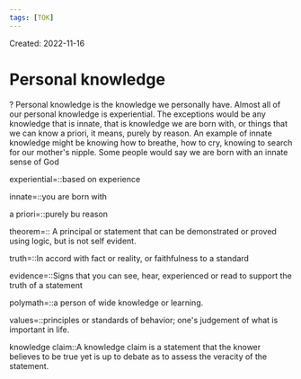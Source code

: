 ```yaml
---
tags: [TOK] 
---
```

Created: 2022-11-16

# Personal knowledge
?
Personal knowledge is the knowledge we personally have. Almost all of our personal knowledge is experiential. The exceptions would be any knowledge that is innate, that is knowledge we are born with, or things that we can know a priori, it means, purely by reason. An example of innate knowledge might be knowing how to breathe, how to cry, knowing to search for our mother's nipple. Some people would say we are born with an innate sense of God
<!--SR:!2023-04-09,83,230-->

experiential=::based on experience
<!--SR:!2023-07-26,143,230-->
innate=::you are born with
<!--SR:!2023-04-04,43,263-->

<!--SR:!2023-04-26,92,230-->
a priori=::purely bu reason
<!--SR:!2023-05-16,71,263-->

<!--SR:!2023-04-28,94,230-->

theorem=:: A principal or statement that can be demonstrated or proved using logic, but is not self evident. 
<!--SR:!2023-08-14,153,230-->
truth=::In accord with fact or reality, or faithfulness to a standard
<!--SR:!2023-07-04,97,263-->

<!--SR:!2023-04-30,96,230-->
evidence=::Signs that you can see, hear, experienced or read to support the truth of a statement
<!--SR:!2023-09-22,177,230-->
polymath=::a person of wide knowledge or learning.
<!--SR:!2023-07-03,130,240-->
values=::principles or standards of behavior; one's judgement of what is important in life.
<!--SR:!2023-06-02,114,240-->
knowledge claim::A knowledge claim is a statement that the knower believes to be true yet is up to debate as to assess the veracity of the statement.
<!--SR:!2023-05-26,110,240-->